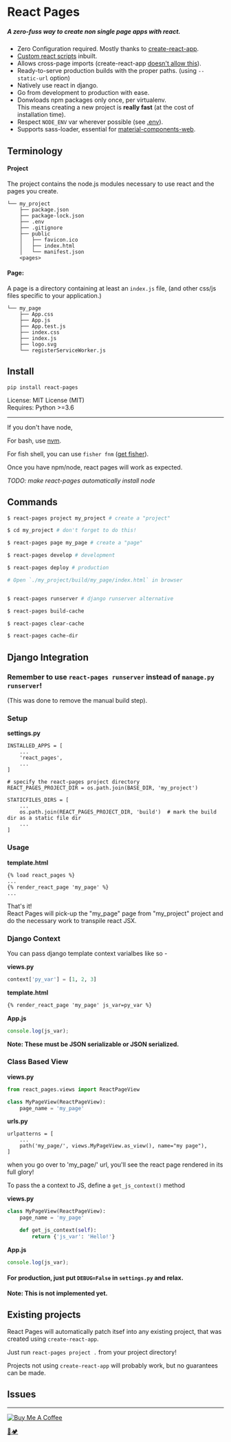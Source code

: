 # React Pages
##### A zero-fuss way to create non single page apps with react.

- Zero Configuration required.
   Mostly thanks to
   [create-react-app](https://github.com/facebook/create-react-app).
- [Custom react scripts](https://github.com/kitze/custom-react-scripts)
   inbuilt.
- Allows cross-page imports
   (create-react-app [doesn't allow this](https://github.com/facebook/create-react-app/issues/834)).
- Ready-to-serve production builds with the proper paths.
    (using `--static-url` option)
- Natively use react in django.
- Go from development to production with ease.
- Donwloads npm packages only once, per virtualenv. <br>
    This means creating a new project is **really fast**
    (at the cost of installation time).
- Respect `NODE_ENV` var wherever possible
    (see [.env](react_pages/nodejs/.env)). <br>
- Supports sass-loader, essential for
    [material-components-web](https://github.com/material-components/material-components-web).

## Terminology

#### Project
The project contains the node.js modules necessary
 to use react and the pages you create.

```
└── my_project
    ├── package.json
    ├── package-lock.json
    ├── .env
    ├── .gitignore
    ├── public
    │   ├── favicon.ico
    │   ├── index.html
    │   └── manifest.json
    <pages>
```

#### Page:

A page is a directory containing at least an `index.js` file,
(and other css/js files specific to your application.)

```
└── my_page
    ├── App.css
    ├── App.js
    ├── App.test.js
    ├── index.css
    ├── index.js
    ├── logo.svg
    └── registerServiceWorker.js
```

## Install

`pip install react-pages`

License: MIT License (MIT)<br>
Requires: Python >=3.6

---

If you don't have node, <br>

For bash, use [nvm](https://github.com/creationix/nvm#installation).

For fish shell, you can use `fisher fnm`
([get fisher](https://github.com/fisherman/fisherman)).

Once you have npm/node, react pages will work as expected.

*TODO: make react-pages automatically install node*

## Commands

```sh
$ react-pages project my_project # create a "project"

$ cd my_project # don't forget to do this!

$ react-pages page my_page # create a "page"

$ react-pages develop # development

$ react-pages deploy # production

# Open `./my_project/build/my_page/index.html` in browser


$ react-pages runserver # django runserver alternative

$ react-pages build-cache

$ react-pages clear-cache

$ react-pages cache-dir
```

## Django Integration

### Remember to use `react-pages runserver` instead of `manage.py runserver`!
(This was done to remove the manual build step).

### Setup

__settings.py__
```
INSTALLED_APPS = [
    ...
    'react_pages',
    ...
]

# specify the react-pages project directory
REACT_PAGES_PROJECT_DIR = os.path.join(BASE_DIR, 'my_project')

STATICFILES_DIRS = [
    ...
    os.path.join(REACT_PAGES_PROJECT_DIR, 'build')  # mark the build dir as a static file dir
    ...
]
```

### Usage

__template.html__
```
{% load react_pages %}
...
{% render_react_page 'my_page' %}
...
```


That's it!<br>
React Pages will pick-up the "my_page" page from "my_project"
 project and do the necessary work to transpile react JSX.

### Django Context

You can pass django template context varialbes like so -

__views.py__<br>
```python
context['py_var'] = [1, 2, 3]
```

__template.html__<br>
```html
{% render_react_page 'my_page' js_var=py_var %}
```

__App.js__<br>
```js
console.log(js_var);
```

**Note: These must be JSON serializable or JSON serialized.**

### Class Based View
__views.py__<br>
```python
from react_pages.views import ReactPageView

class MyPageView(ReactPageView):
    page_name = 'my_page'
```

__urls.py__<br>
```
urlpatterns = [
    ...
    path('my_page/', views.MyPageView.as_view(), name="my page"),
]
```

when you go over to 'my_page/' url,
you'll see the react page rendered in its full glory!

To pass the a context to JS, define a `get_js_context()` method

__views.py__<br>
```python
class MyPageView(ReactPageView):
    page_name = 'my_page'

    def get_js_context(self):
        return {'js_var': 'Hello!'}
```

__App.js__
```js
console.log(js_var);
```

#### For production, just put `DEBUG=False` in `settings.py` and relax.
**Note: This is not implemented yet.**


## Existing projects

React Pages will automatically patch itsef into any existing project,
that was created using `create-react-app`.

Just run `react-pages project .` from your project directory!

Projects not using `create-react-app` will probably work,
 but no guarantees can be made.

## Issues

---

<a href="https://www.buymeacoffee.com/u75YezVri" target="_blank"><img src="https://www.buymeacoffee.com/assets/img/custom_images/black_img.png" alt="Buy Me A Coffee" style="height: auto !important;width: auto !important;" ></a>

[🐍🏕️](http://www.pycampers.com/)

